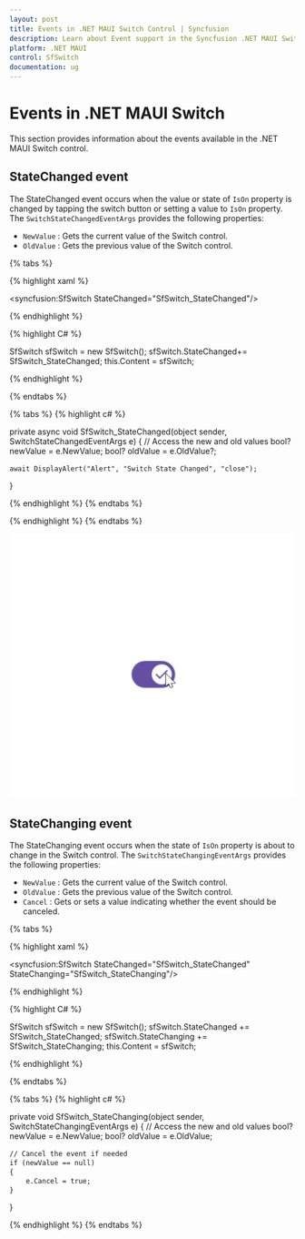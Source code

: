 ```yaml
---
layout: post
title: Events in .NET MAUI Switch Control | Syncfusion
description: Learn about Event support in the Syncfusion .NET MAUI Switch control, its elements, and more.
platform: .NET MAUI
control: SfSwitch
documentation: ug
---
```


# Events in .NET MAUI Switch

This section provides information about the events available in the .NET MAUI Switch control.

## StateChanged event

The StateChanged event occurs when the value or state of `IsOn` property is changed by tapping the switch button or setting a value to `IsOn` property. The `SwitchStateChangedEventArgs` provides the following properties:

* `NewValue` : Gets the current value of the Switch control.
* `OldValue` : Gets the previous value of the Switch control.

{% tabs %}

{% highlight xaml %}

<syncfusion:SfSwitch StateChanged="SfSwitch_StateChanged"/>
	
{% endhighlight %}

{% highlight C# %}

SfSwitch sfSwitch = new SfSwitch();
sfSwitch.StateChanged+= SfSwitch_StateChanged;
this.Content = sfSwitch;

{% endhighlight %}

{% endtabs %}

{% tabs %}
{% highlight c# %}
    
private async void SfSwitch_StateChanged(object sender, SwitchStateChangedEventArgs e)
{
    // Access the new and old values
    bool? newValue = e.NewValue;
    bool? oldValue = e.OldValue?;

    await DisplayAlert("Alert", "Switch State Changed", "close");
}

{% endhighlight %}
{% endtabs %}

{% endhighlight %}
{% endtabs %}

![SwitchStateChangedEventArgs](images/Events/Event.gif)

## StateChanging event

The StateChanging event occurs when the state of `IsOn` property is about to change in the Switch control. The `SwitchStateChangingEventArgs` provides the following properties:

* `NewValue` : Gets the current value of the Switch control.
* `OldValue` : Gets the previous value of the Switch control.
* `Cancel` : Gets or sets a value indicating whether the event should be canceled.

{% tabs %}

{% highlight xaml %}

<syncfusion:SfSwitch StateChanged="SfSwitch_StateChanged" StateChanging="SfSwitch_StateChanging"/>
	
{% endhighlight %}

{% highlight C# %}

SfSwitch sfSwitch = new SfSwitch();
sfSwitch.StateChanged += SfSwitch_StateChanged;
sfSwitch.StateChanging += SfSwitch_StateChanging;
this.Content = sfSwitch;

{% endhighlight %}

{% endtabs %}

{% tabs %}
{% highlight c# %}
    
private void SfSwitch_StateChanging(object sender, SwitchStateChangingEventArgs e)
{
    // Access the new and old values
    bool? newValue = e.NewValue;
    bool? oldValue = e.OldValue;

    // Cancel the event if needed
    if (newValue == null)
    {
        e.Cancel = true;
    }
}

{% endhighlight %}
{% endtabs %}